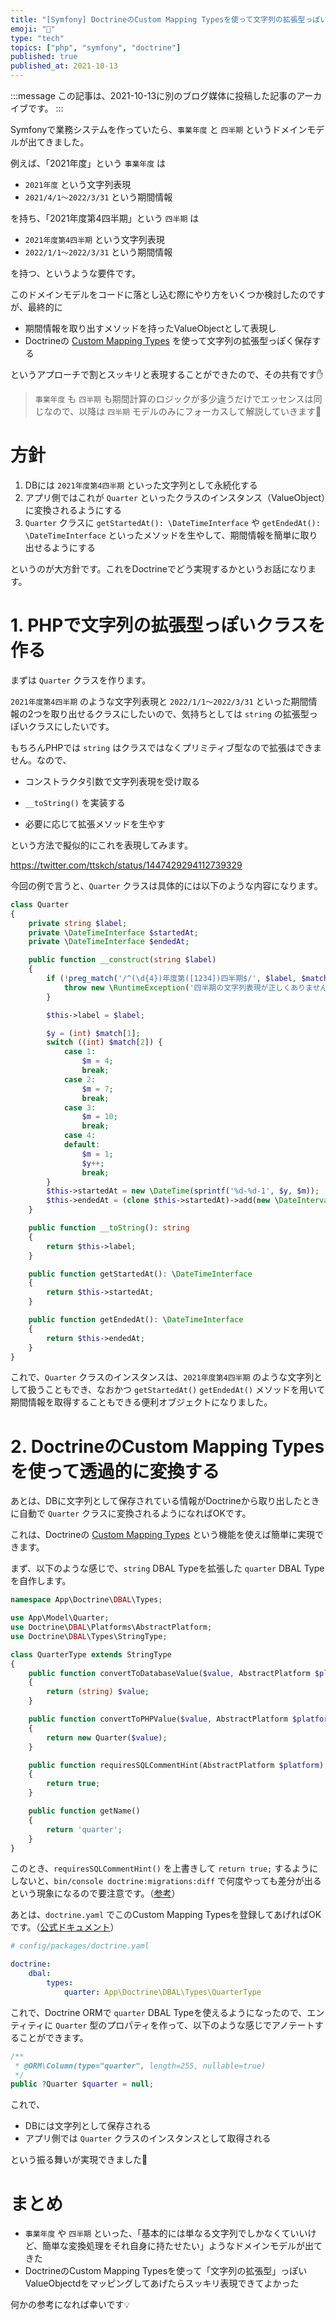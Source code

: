 ```yaml
---
title: "[Symfony] DoctrineのCustom Mapping Typesを使って文字列の拡張型っぽいValueObjectを扱う"
emoji: "🎻"
type: "tech"
topics: ["php", "symfony", "doctrine"]
published: true
published_at: 2021-10-13
---
```


:::message
この記事は、2021-10-13に別のブログ媒体に投稿した記事のアーカイブです。
:::

Symfonyで業務システムを作っていたら、`事業年度` と `四半期` というドメインモデルが出てきました。

例えば、「2021年度」という `事業年度` は

* `2021年度` という文字列表現
* `2021/4/1〜2022/3/31` という期間情報

を持ち、「2021年度第4四半期」という `四半期` は

* `2021年度第4四半期` という文字列表現
* `2022/1/1〜2022/3/31` という期間情報

を持つ、というような要件です。

このドメインモデルをコードに落とし込む際にやり方をいくつか検討したのですが、最終的に

* 期間情報を取り出すメソッドを持ったValueObjectとして表現し
* Doctrineの [Custom Mapping Types](https://www.doctrine-project.org/projects/doctrine-orm/en/2.9/cookbook/custom-mapping-types.html) を使って文字列の拡張型っぽく保存する

というアプローチで割とスッキリと表現することができたので、その共有です✋

> `事業年度` も `四半期` も期間計算のロジックが多少違うだけでエッセンスは同じなので、以降は `四半期` モデルのみにフォーカスして解説していきます🙏

# 方針

1. DBには `2021年度第4四半期` といった文字列として永続化する
1. アプリ側ではこれが `Quarter` といったクラスのインスタンス（ValueObject）に変換されるようにする
1. `Quarter` クラスに `getStartedAt(): \DateTimeInterface` や `getEndedAt(): \DateTimeInterface` といったメソッドを生やして、期間情報を簡単に取り出せるようにする

というのが大方針です。これをDoctrineでどう実現するかというお話になります。

# 1. PHPで文字列の拡張型っぽいクラスを作る

まずは `Quarter` クラスを作ります。

`2021年度第4四半期` のような文字列表現と `2022/1/1〜2022/3/31` といった期間情報の2つを取り出せるクラスにしたいので、気持ちとしては `string` の拡張型っぽいクラスにしたいです。

もちろんPHPでは `string` はクラスではなくプリミティブ型なので拡張はできません。なので、

* コンストラクタ引数で文字列表現を受け取る

* `__toString()` を実装する
* 必要に応じて拡張メソッドを生やす

という方法で擬似的にこれを表現してみます。


https://twitter.com/ttskch/status/1447429294112739329

今回の例で言うと、`Quarter` クラスは具体的には以下のような内容になります。

```php
class Quarter
{
    private string $label;
    private \DateTimeInterface $startedAt;
    private \DateTimeInterface $endedAt;

    public function __construct(string $label)
    {
        if (!preg_match('/^(\d{4})年度第([1234])四半期$/', $label, $match)) {
            throw new \RuntimeException('四半期の文字列表現が正しくありません');
        }

        $this->label = $label;

        $y = (int) $match[1];
        switch ((int) $match[2]) {
            case 1:
                $m = 4;
                break;
            case 2:
                $m = 7;
                break;
            case 3:
                $m = 10;
                break;
            case 4:
            default:
                $m = 1;
                $y++;
                break;
        }
        $this->startedAt = new \DateTime(sprintf('%d-%d-1', $y, $m));
        $this->endedAt = (clone $this->startedAt)->add(new \DateInterval('P3M'))->sub(new \DateInterval('PT1S')); // 3ヶ月後の前日の23:59:59
    }

    public function __toString(): string
    {
        return $this->label;
    }

    public function getStartedAt(): \DateTimeInterface
    {
        return $this->startedAt;
    }

    public function getEndedAt(): \DateTimeInterface
    {
        return $this->endedAt;
    }
}
```

これで、`Quarter` クラスのインスタンスは、`2021年度第4四半期` のような文字列として扱うこともでき、なおかつ `getStartedAt()` `getEndedAt()` メソッドを用いて期間情報を取得することもできる便利オブジェクトになりました。

# 2. DoctrineのCustom Mapping Typesを使って透過的に変換する

あとは、DBに文字列として保存されている情報がDoctrineから取り出したときに自動で `Quarter` クラスに変換されるようになればOKです。

これは、Doctrineの [Custom Mapping Types](https://www.doctrine-project.org/projects/doctrine-orm/en/2.9/cookbook/custom-mapping-types.html) という機能を使えば簡単に実現できます。

まず、以下のような感じで、`string` DBAL Typeを拡張した `quarter` DBAL Typeを自作します。

```php
namespace App\Doctrine\DBAL\Types;

use App\Model\Quarter;
use Doctrine\DBAL\Platforms\AbstractPlatform;
use Doctrine\DBAL\Types\StringType;

class QuarterType extends StringType
{
    public function convertToDatabaseValue($value, AbstractPlatform $platform)
    {
        return (string) $value;
    }

    public function convertToPHPValue($value, AbstractPlatform $platform)
    {
        return new Quarter($value);
    }

    public function requiresSQLCommentHint(AbstractPlatform $platform)
    {
        return true;
    }

    public function getName()
    {
        return 'quarter';
    }
}
```

このとき、`requiresSQLCommentHint()` を上書きして `return true;` するようにしないと、`bin/console doctrine:migrations:diff` で何度やっても差分が出るという現象になるので要注意です。（[参考](https://github.com/doctrine/dbal/issues/2596#issuecomment-429793257)）

あとは、`doctrine.yaml` でこのCustom Mapping Typesを登録してあげればOKです。（[公式ドキュメント](https://symfony.com/doc/current/doctrine/dbal.html#registering-custom-mapping-types)）

```yaml
# config/packages/doctrine.yaml

doctrine:
    dbal:
        types:
            quarter: App\Doctrine\DBAL\Types\QuarterType
```

これで、Doctrine ORMで `quarter` DBAL Typeを使えるようになったので、エンティティに `Quarter` 型のプロパティを作って、以下のような感じでアノテートすることができます。

```php
/**
 * @ORM\Column(type="quarter", length=255, nullable=true)
 */
public ?Quarter $quarter = null;
```

これで、

* DBには文字列として保存される
* アプリ側では `Quarter` クラスのインスタンスとして取得される

という振る舞いが実現できました🙌

# まとめ

* `事業年度` や `四半期` といった、「基本的には単なる文字列でしかなくていいけど、簡単な変換処理をそれ自身に持たせたい」ようなドメインモデルが出てきた
* DoctrineのCustom Mapping Typesを使って「文字列の拡張型」っぽいValueObjectdをマッピングしてあげたらスッキリ表現できてよかった

何かの参考になれば幸いです💡
